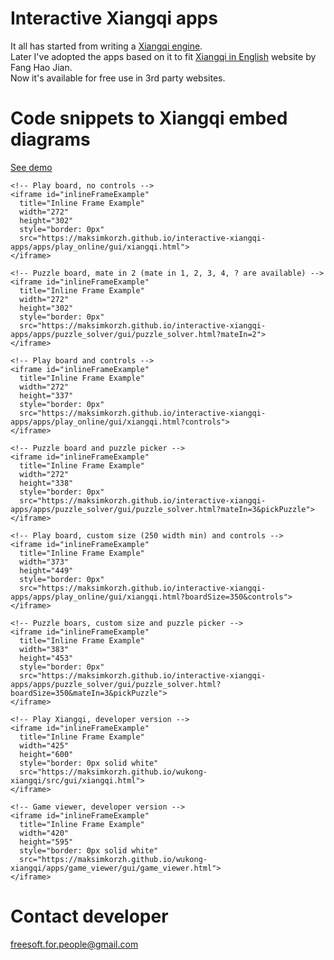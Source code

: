 # Interactive Xiangqi apps
It all has started from writing a <a href="https://github.com/maksimKorzh/wukong-xiangqi">Xiangqi engine</a>.<br>
Later I've adopted the apps based on it to fit <a href="http://www.xqinenglish.com/">Xiangqi in English</a> website by Fang Hao Jian.<br>
Now it's available for free use in 3rd party websites.

# Code snippets to Xiangqi embed diagrams
<a href="https://maksimkorzh.github.io/interactive-xiangqi-apps/apps/embed.html">See demo</a>

    <!-- Play board, no controls -->
    <iframe id="inlineFrameExample"
      title="Inline Frame Example"
      width="272"
      height="302"
      style="border: 0px"
      src="https://maksimkorzh.github.io/interactive-xiangqi-apps/apps/play_online/gui/xiangqi.html">
    </iframe>
    
    <!-- Puzzle board, mate in 2 (mate in 1, 2, 3, 4, ? are available) -->
    <iframe id="inlineFrameExample"
      title="Inline Frame Example"
      width="272"
      height="302"
      style="border: 0px"
      src="https://maksimkorzh.github.io/interactive-xiangqi-apps/apps/puzzle_solver/gui/puzzle_solver.html?mateIn=2">
    </iframe>
    
    <!-- Play board and controls -->
    <iframe id="inlineFrameExample"
      title="Inline Frame Example"
      width="272"
      height="337"
      style="border: 0px"
      src="https://maksimkorzh.github.io/interactive-xiangqi-apps/apps/play_online/gui/xiangqi.html?controls">
    </iframe>
    
    <!-- Puzzle board and puzzle picker -->
    <iframe id="inlineFrameExample"
      title="Inline Frame Example"
      width="272"
      height="338"
      style="border: 0px"
      src="https://maksimkorzh.github.io/interactive-xiangqi-apps/apps/puzzle_solver/gui/puzzle_solver.html?mateIn=3&pickPuzzle">
    </iframe>
    
    <!-- Play board, custom size (250 width min) and controls -->
    <iframe id="inlineFrameExample"
      title="Inline Frame Example"
      width="373"
      height="449"
      style="border: 0px"
      src="https://maksimkorzh.github.io/interactive-xiangqi-apps/apps/play_online/gui/xiangqi.html?boardSize=350&controls">
    </iframe>

    <!-- Puzzle boars, custom size and puzzle picker -->
    <iframe id="inlineFrameExample"
      title="Inline Frame Example"
      width="383"
      height="453"
      style="border: 0px"
      src="https://maksimkorzh.github.io/interactive-xiangqi-apps/apps/puzzle_solver/gui/puzzle_solver.html?boardSize=350&mateIn=3&pickPuzzle">
    </iframe>
    
    <!-- Play Xiangqi, developer version -->
    <iframe id="inlineFrameExample"
      title="Inline Frame Example"
      width="425"
      height="600"
      style="border: 0px solid white"
      src="https://maksimkorzh.github.io/wukong-xiangqi/src/gui/xiangqi.html">
    </iframe>    

    <!-- Game viewer, developer version -->
    <iframe id="inlineFrameExample"
      title="Inline Frame Example"
      width="420"
      height="595"
      style="border: 0px solid white"
      src="https://maksimkorzh.github.io/wukong-xiangqi/apps/game_viewer/gui/game_viewer.html">
    </iframe>


# Contact developer
freesoft.for.people@gmail.com

